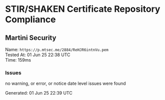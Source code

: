 # STIR/SHAKEN Certificate Repository Compliance

## Martini Security

Name: `https://p.mtsec.me/2884/ReHJR6intnVu.pem`\
Tested At: 01 Jun 25 22:38 UTC\
Time: 159ms

### Issues

no warning, or error, or notice date level issues were found

Generated: 01 Jun 25 22:39 UTC